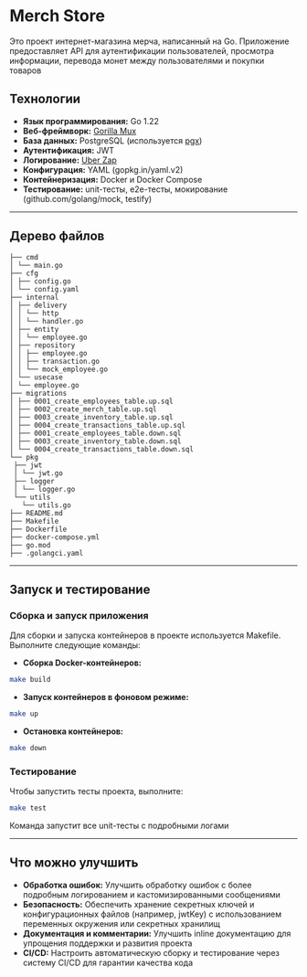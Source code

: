 # Merch Store

Это проект интернет-магазина мерча, написанный на Go. Приложение предоставляет API для аутентификации пользователей, просмотра информации, перевода монет между пользователями и покупки товаров

## Технологии

- **Язык программирования:** Go 1.22
- **Веб-фреймворк:** [Gorilla Mux](https://github.com/gorilla/mux)
- **База данных:** PostgreSQL (используется [pgx](https://github.com/jackc/pgx))
- **Аутентификация:** JWT
- **Логирование:** [Uber Zap](https://github.com/uber-go/zap)
- **Конфигурация:** YAML (gopkg.in/yaml.v2)
- **Контейнеризация:** Docker и Docker Compose
- **Тестирование:** unit-тесты, e2e-тесты, мокирование (github.com/golang/mock, testify)

---

## Дерево файлов

 ```
├── cmd
│ └── main.go
├── cfg
│ ├── config.go
│ └── config.yaml
├── internal
│ ├── delivery
│ │ └── http
│ │ └── handler.go
│ ├── entity
│ │ └── employee.go
│ ├── repository
│ │ ├── employee.go
│ │ ├── transaction.go
│ │ └── mock_employee.go
│ └── usecase
│ └── employee.go
├── migrations
│ ├── 0001_create_employees_table.up.sql
│ ├── 0002_create_merch_table.up.sql
│ ├── 0003_create_inventory_table.up.sql
│ ├── 0004_create_transactions_table.up.sql
│ ├── 0001_create_employees_table.down.sql
│ ├── 0003_create_inventory_table.down.sql
│ └── 0004_create_transactions_table.down.sql
└── pkg
  ├── jwt
  │ └── jwt.go
  ├── logger
  │ └── logger.go
  └── utils
    └── utils.go
├── README.md
├── Makefile
├── Dockerfile
├── docker-compose.yml
├── go.mod
├── .golangci.yaml
```

---

## Запуск и тестирование

### Сборка и запуск приложения
Для сборки и запуска контейнеров в проекте используется Makefile. Выполните следующие команды:

- **Сборка Docker-контейнеров:**
```bash
make build
```
- **Запуск контейнеров в фоновом режиме:**
```bash
make up
```
- **Остановка контейнеров:**
``` bash
make down
```

### Тестирование

Чтобы запустить тесты проекта, выполните:
``` bash
make test
```
Команда запустит все unit-тесты с подробными логами

---

## Что можно улучшить

- **Обработка ошибок:** Улучшить обработку ошибок с более подробным логированием и кастомизированными сообщениями
- **Безопасность:** Обеспечить хранение секретных ключей и конфигурационных файлов (например, jwtKey) с использованием переменных окружения или секретных хранилищ
- **Документация и комментарии:** Улучшить inline документацию для упрощения поддержки и развития проекта
- **CI/CD:** Настроить автоматическую сборку и тестирование через систему CI/CD для гарантии качества кода
